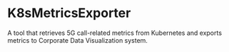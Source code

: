 # K8sMetricsExporter
A tool that retrieves 5G call-related metrics from Kubernetes and exports metrics to Corporate Data Visualization system.
